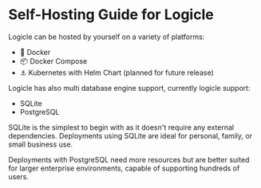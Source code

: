 # Self-Hosting Guide for Logicle

Logicle can be hosted by yourself on a variety of platforms:
- 🐳 Docker
- 📦 Docker Compose
- ⚓ Kubernetes with Helm Chart (planned for future release)

Logicle has also multi database engine support, currently logicle support:
- SQLite
- PostgreSQL

SQLite is the simplest to begin with as it doesn't require any external dependencies. Deployments using SQLite are ideal for personal, family, or small business use.

Deployments with PostgreSQL need more resources but are better suited for larger enterprise environments, capable of supporting hundreds of users.